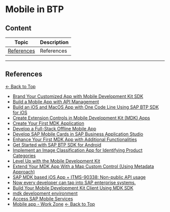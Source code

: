 # Mobile in BTP 



## Content

|Topic| Description|
|-----|-----|
| [References](#References) | References |






------

## References

[<- Back to Top](#Content)

- [Brand Your Customized App with Mobile Development Kit SDK](https://developers.sap.com/mission.mobile-dev-kit-brand.html)
- [Build a Mobile App with API Management](https://developers.sap.com/mission.apim-mobile-app.html)
- [Build an iOS and MacOS App with One Code Line Using SAP BTP SDK for iOS](https://developers.sap.com/mission.sdk-ios-one-code-line.html)
- [Create Extension Controls in Mobile Development Kit (MDK) Apps](https://developers.sap.com/mission.mobile-dev-kit-controls.html)
- [Create Your First MDK Application](https://developers.sap.com/mission.mobile-dev-kit-get-started.html)
- [Develop a Full-Stack Offline Mobile App](https://developers.sap.com/mission.mbt-offline-app.html)
- [Develop SAP Mobile Cards in SAP Business Application Studio](https://developers.sap.com/mission.mobile-cards-develop.html)
- [Enhance Your First MDK App with Additional Functionalities](https://developers.sap.com/mission.mobile-dev-kit-enhance.html)
- [Get Started with SAP BTP SDK for Android](https://developers.sap.com/mission.sdk-android-get-started.html)
- [Implement an Image Classification App for Identifying Product Categories](https://developers.sap.com/mission.sdk-ios-image-classifier.html)
- [Level Up with the Mobile Development Kit](https://developers.sap.com/mission.mobile-dev-kit-level-up.html)
- [Extend Your MDK App With a Map Custom Control (Using Metadata Approach)](https://developers.sap.com/tutorials/cp-mobile-dev-kit-map-extension.html)
- [SAP MDK based iOS App + ITMS-90338: Non-public API usage](https://developer.apple.com/forums/thread/740798)
- [Now every developer can tap into SAP enterprise systems.](https://developer.apple.com/sap/)
- [Build Your Mobile Development Kit Client Using MDK SDK](https://developers.sap.com/tutorials/cp-mobile-dev-kit-build-client..html)
- [mdk development environment](https://community.sap.com/t5/technology-q-a/mdk-development-environment/qaq-p/12516095)
- [Access SAP Mobile Services](https://developers.sap.com/tutorials/fiori-ios-hcpms-setup..html)
- [Mobile app - Work Zone](https://sapdude.com/blog/how-sap-supports-mobile-experience-work-zone-ssam-and-more/)
[<- Back to Top](#Content)
